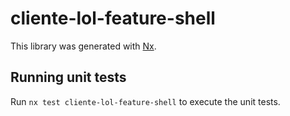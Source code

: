 # cliente-lol-feature-shell

This library was generated with [Nx](https://nx.dev).

## Running unit tests

Run `nx test cliente-lol-feature-shell` to execute the unit tests.

